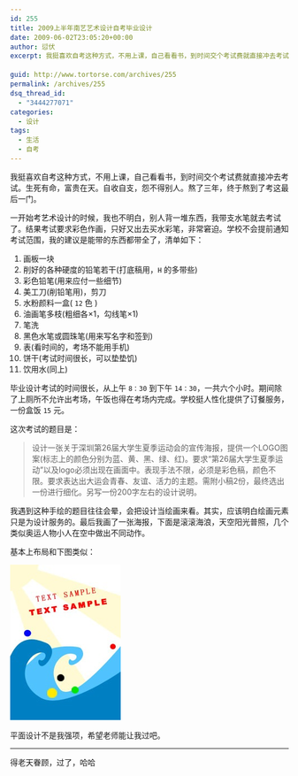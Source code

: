 ```yaml
---
id: 255
title: 2009上半年南艺艺术设计自考毕业设计
date: 2009-06-02T23:05:20+00:00
author: 愆伏
excerpt: 我挺喜欢自考这种方式，不用上课，自己看看书，到时间交个考试费就直接冲去考试。生死有命，富贵在天。自收自支，怨不得别人。熬了3年，终于熬到了考这最后一门。

guid: http://www.tortorse.com/archives/255
permalink: /archives/255
dsq_thread_id:
  - "3444277071"
categories:
  - 设计
tags:
  - 生活
  - 自考
---
```

我挺喜欢自考这种方式，不用上课，自己看看书，到时间交个考试费就直接冲去考试。生死有命，富贵在天。自收自支，怨不得别人。熬了三年，终于熬到了考这最后一门。

一开始考艺术设计的时候，我也不明白，别人背一堆东西，我带支水笔就去考试了。结果考试要求彩色作画，只好又出去买水彩笔，非常窘迫。学校不会提前通知考试范围，我的建议是能带的东西都带全了，清单如下：

1. 画板一块
2. 削好的各种硬度的铅笔若干(打底稿用，`H` 的多带些)
3. 彩色铅笔(用来应付一些细节)
4. 美工刀(削铅笔用)，剪刀
5. 水粉颜料一盒( `12` 色 )
6. 油画笔多枝(粗细各×1，勾线笔×1)
7. 笔洗
8. 黑色水笔或圆珠笔(用来写名字和签到)
9. 表(看时间的，考场不能用手机)
10. 饼干(考试时间很长，可以垫垫饥)
11. 饮用水(同上)

毕业设计考试的时间很长，从上午 `8：30` 到下午 `14：30`，一共六个小时。期间除了上厕所不允许出考场，午饭也得在考场内完成。学校挺人性化提供了订餐服务，一份盒饭 `15` 元。

这次考试的题目是：

> 设计一张关于深圳第26届大学生夏季运动会的宣传海报，提供一个LOGO图案(标志上的颜色分别为蓝、黄、黑、绿、红)。要求“第26届大学生夏季运动”以及logo必须出现在画面中。表现手法不限，必须是彩色稿，颜色不限。要求表达出大运会青春、友谊、活力的主题。需附小稿2份，最终选出一份进行细化。另写一份200字左右的设计说明。

我遇到这种手绘的题目往往会晕，会把设计当绘画来看。其实，应该明白绘画元素只是为设计服务的。最后我画了一张海报，下面是滚滚海浪，天空阳光普照，几个类似奥运人物小人在空中做出不同动作。

基本上布局和下图类似：

![layout](/wp-content/uploads/2009/06/post1.jpg)

平面设计不是我强项，希望老师能让我过吧。

***

得老天眷顾，过了，哈哈
